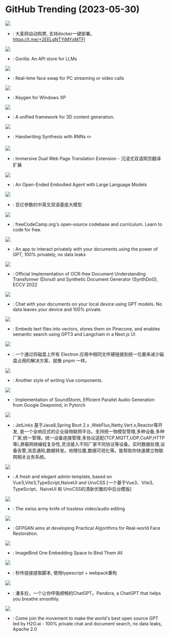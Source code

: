 # GitHub Trending (2023-05-30)

![](https://img.shields.io/badge/Rust-New%20189-green?style=flat-square&logo=appveyor)
- [](https://github.comundefined): 大麦网自动购票, 支持docker一键部署。https://t.me/+2EELgNTYiMYxMTFl

![](https://img.shields.io/badge/Python-New%20477-green?style=flat-square&logo=appveyor)
- [](https://github.comundefined): Gorilla: An API store for LLMs

![](https://img.shields.io/badge/Python-New%20450-green?style=flat-square&logo=appveyor)
- [](https://github.comundefined): Real-time face swap for PC streaming or video calls

![](https://img.shields.io/badge/C%2B%2B-New%20600-green?style=flat-square&logo=appveyor)
- [](https://github.comundefined): Keygen for Windows XP

![](https://img.shields.io/badge/Python-New%2031-green?style=flat-square&logo=appveyor)
- [](https://github.comundefined): A unified framework for 3D content generation.

![](https://img.shields.io/badge/Python-New%20254-green?style=flat-square&logo=appveyor)
- [](https://github.comundefined): Handwriting Synthesis with RNNs ✏️

![](https://img.shields.io/badge/TypeScript-New%20141-green?style=flat-square&logo=appveyor)
- [](https://github.comundefined): Immersive Dual Web Page Translation Extension - 沉浸式双语网页翻译扩展

![](https://img.shields.io/badge/Python-New%20570-green?style=flat-square&logo=appveyor)
- [](https://github.comundefined): An Open-Ended Embodied Agent with Large Language Models

![](https://img.shields.io/badge/Python-New%20164-green?style=flat-square&logo=appveyor)
- [](https://github.comundefined): 百亿参数的中英文双语基座大模型

![](https://img.shields.io/badge/TypeScript-New%2098-green?style=flat-square&logo=appveyor)
- [](https://github.comundefined): freeCodeCamp.org's open-source codebase and curriculum. Learn to code for free.

![](https://img.shields.io/badge/JavaScript-New%20327-green?style=flat-square&logo=appveyor)
- [](https://github.comundefined): An app to interact privately with your documents using the power of GPT, 100% privately, no data leaks

![](https://img.shields.io/badge/Python-New%20565-green?style=flat-square&logo=appveyor)
- [](https://github.comundefined): Official Implementation of OCR-free Document Understanding Transformer (Donut) and Synthetic Document Generator (SynthDoG), ECCV 2022

![](https://img.shields.io/badge/Python-New%20148-green?style=flat-square&logo=appveyor)
- [](https://github.comundefined): Chat with your documents on your local device using GPT models. No data leaves your device and 100% private.

![](https://img.shields.io/badge/TypeScript-New%2042-green?style=flat-square&logo=appveyor)
- [](https://github.comundefined): Embeds text files into vectors, stores them on Pinecone, and enables semantic search using GPT3 and Langchain in a Next.js UI

![](https://img.shields.io/badge/Python-New%20127-green?style=flat-square&logo=appveyor)
- [](https://github.comundefined): 一个通过将磁盘上所有 Electron 应用中相同文件硬链接到统一位置来减少磁盘占用的解决方案，就像 pnpm 一样。

![](https://img.shields.io/badge/TypeScript-New%2061-green?style=flat-square&logo=appveyor)
- [](https://github.comundefined): Another style of writing Vue components.

![](https://img.shields.io/badge/Python-New%20115-green?style=flat-square&logo=appveyor)
- [](https://github.comundefined): Implementation of SoundStorm, Efficient Parallel Audio Generation from Google Deepmind, in Pytorch

![](https://img.shields.io/badge/Java-New%2027-green?style=flat-square&logo=appveyor)
- [](https://github.comundefined): JetLinks 基于Java8,Spring Boot 2.x ,WebFlux,Netty,Vert.x,Reactor等开发, 是一个全响应式的企业级物联网平台。支持统一物模型管理,多种设备,多种厂家,统一管理。统一设备连接管理,多协议适配(TCP,MQTT,UDP,CoAP,HTTP等),屏蔽网络编程复杂性,灵活接入不同厂家不同协议等设备。实时数据处理,设备告警,消息通知,数据转发。地理位置,数据可视化等。能帮助你快速建立物联网相关业务系统。

![](https://img.shields.io/badge/TypeScript-New%2023-green?style=flat-square&logo=appveyor)
- [](https://github.comundefined): A fresh and elegant admin template, based on Vue3,Vite3,TypeScript,NaiveUI and UnoCSS [一个基于Vue3、Vite3、TypeScript、NaiveUI 和 UnoCSS的清新优雅的中后台模版]

![](https://img.shields.io/badge/JavaScript-New%2043-green?style=flat-square&logo=appveyor)
- [](https://github.comundefined): The swiss army knife of lossless video/audio editing

![](https://img.shields.io/badge/Python-New%2066-green?style=flat-square&logo=appveyor)
- [](https://github.comundefined): GFPGAN aims at developing Practical Algorithms for Real-world Face Restoration.

![](https://img.shields.io/badge/Python-New%2046-green?style=flat-square&logo=appveyor)
- [](https://github.comundefined): ImageBind One Embedding Space to Bind Them All

![](https://img.shields.io/badge/none-New%2055-green?style=flat-square&logo=appveyor)
- [](https://github.comundefined): 秒传链接提取脚本, 使用typescript + webpack重构

![](https://img.shields.io/badge/Python-New%20722-green?style=flat-square&logo=appveyor)
- [](https://github.comundefined): 潘多拉，一个让你呼吸顺畅的ChatGPT。Pandora, a ChatGPT that helps you breathe smoothly.

![](https://img.shields.io/badge/Python-New%2085-green?style=flat-square&logo=appveyor)
- [](https://github.comundefined): Come join the movement to make the world's best open source GPT led by H2O.ai - 100% private chat and document search, no data leaks, Apache 2.0

